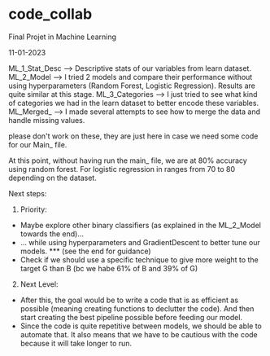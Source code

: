 # code_collab
Final Projet in Machine Learning


11-01-2023

ML_1_Stat_Desc --> Descriptive stats of our variables from learn dataset.
ML_2_Model --> I tried 2 models and compare their performance without using hyperparameters (Random Forest, Logistic Regression). Results are quite similar at this stage.
ML_3_Categories --> I just tried to see what kind of categories we had in the learn dataset to better encode these variables.
ML_Merged_ --> I made several attempts to see how to merge the data and handle missing values.

please don't work on these, they are just here in case we need some code for our Main_ file.

At this point, without having run the main_ file, we are at 80% accuracy using random forest. For logistic regression in ranges from 70 to 80 depending on the dataset.

Next steps:

1) Priority:
- Maybe explore other binary classifiers (as explained in the ML_2_Model towards the end)...
- ... while using hyperparameters and GradientDescent to better tune our models. *** (see the end for guidance)
- Check if we should use a specific technique to give more weight to the target G than B (bc we habe 61% of B and 39% of G)

2) Next Level:
- After this, the goal would be to write a code that is as efficient as possible (meaning creating functions to declutter the code). And then start creating the best pipeline possible before feeding our model.
- Since the code is quite repetitive between models, we should be able to automate that. It also means that we have to be cautious with the code because it will take longer to run.
